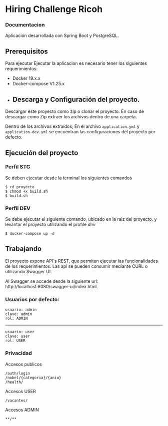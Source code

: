 # Hiring Challenge Ricoh

### Documentacion

Aplicación desarrollada con Spring Boot y PostgreSQL.

## Prerequisitos

Para ejecutar Ejecutar la aplicacion es necesario tener los siguientes requerimientos:

* Docker 19.x.x
* Docker-compose V1.25.x
* ## Descarga y Configuración del proyecto.

Descargar este proyecto como zip o clonar el proyecto. En caso de descargar como Zip extraer los archivos dentro de una
carpeta.

Dentro de los archivos extraídos;
En el archivo `application.yml` y `application-dev.yml` se encuentran las configuraciones del proyecto por defecto.

## Ejecución del proyecto

### Perfil STG

Se deben ejecutar desde la terminal los siguientes comandos

    $ cd proyecto
    $ chmod +x build.sh
    $ build.sh

### Perfil DEV

Se debe ejecutar el siguiente comando, ubicado en la raiz del proyecto. y levantar el proyecto utilizando el profile
*dev*

    $ docker-compose up -d 

## Trabajando

El proyecto expone API's REST, que permiten ejecutar las funcionalidades de los requerimientos. Las api se pueden
consumir mediante CURL o utilizando Swagger UI.

Al Swagger se accede desde la siguiente url: http://localhost:8080/swagger-ui/index.html.

### Usuarios por defecto:

    usuario: admin
    clave: admin
    rol: ADMIN

***

    usuario: user
    clave: user
    rol: USER

### Privacidad

Accesos publicos

    /auth/login
    /nobel/{categoria}/{anio}
    /health/

Accesos USER

    /vacantes/

Accesos ADMIN

    **/**